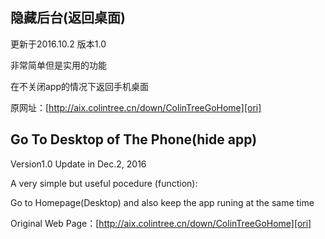 ## 隐藏后台(返回桌面)

更新于2016.10.2 版本1.0

非常简单但是实用的功能

在不关闭app的情况下返回手机桌面

原网址：[http://aix.colintree.cn/down/ColinTreeGoHome][ori]



## Go To Desktop of The Phone(hide app)
 
Version1.0 Update in Dec.2, 2016

A very simple but useful pocedure (function): 

Go to Homepage(Desktop) and also keep the app runing at the same time

Original Web Page：[http://aix.colintree.cn/down/ColinTreeGoHome][ori]
  
  
  [ori]: http://aix.colintree.cn/down/ColinTreeGoHome
